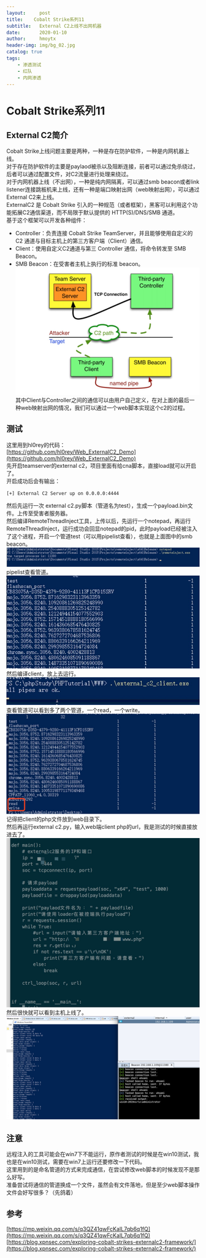 ```yaml
---
layout:     post
title:    Cobalt Strike系列11
subtitle:   External C2上线不出网机器
date:       2020-01-10
author:     hmoytx
header-img: img/bg_02.jpg
catalog: true
tags:
    - 渗透测试
    - 红队
    - 内网渗透
---
```

# Cobalt Strike系列11 
## External C2简介
Cobalt Strike上线问题主要是两种，一种是存在防护软件，一种是内网机器上线。  
对于存在防护软件的主要是paylaod被杀以及阻断连接，前者可以通过免杀绕过，后者可以通过配置文件，对C2流量进行处理来绕过。   
对于内网机器上线（不出网），一种是纯内网隔离，可以通过smb beacon或者link listener连接跳板机来上线，还有一种是端口映射出网（web映射出网），可以通过External C2来上线。   
ExternalC2 是 Cobalt Strike 引入的一种规范（或者框架），黑客可以利用这个功能拓展C2通信渠道，而不局限于默认提供的 HTTP(S)/DNS/SMB 通道。  
基于这个框架可以开发各种组件：  
- Controller：负责连接 Cobalt Strike TeamServer，并且能够使用自定义的 C2 通道与目标主机上的第三方客户端（Client）通信。  
- Client：使用自定义C2通道与第三 Controller 通信，将命令转发至 SMB Beacon。  
- SMB Beacon：在受害者主机上执行的标准 beacon。  
![200110_1](/img/200110_externalC2.png)  
其中Client与Controller之间的通信可以由用户自己定义，在对上面的最后一种web映射出网的情况，我们可以通过一个web脚本实现这个c2的过程。  

## 测试
这里用到hl0rey的代码：  
[https://github.com/hl0rey/Web_ExternalC2_Demo](https://github.com/hl0rey/Web_ExternalC2_Demo)  
先开启teamserver的external c2，项目里面有给cna脚本，直接load就可以开启了。  
开启成功后会有输出：  
```
[+] External C2 Server up on 0.0.0.0:4444
```
然后先运行一次 external c2.py脚本（管道名为test），生成一个payload.bin文件。上传至受害者服务器。  
然后编译RemoteThreadInject工具，上传以后，先运行一个notepad，再运行RemoteThreadInject，运行成功会回显notepad的pid，此时payload已经被注入了这个进程，开启一个管道test（可以用pipelist查看），也就是上面图中的smb beacon。  
![200110_7](/img/200110_loadpayload.png)  
pipelist查看管道。  
![200110_2](/img/200110_testpipe.png)  
然后编译client，放上去运行。  
![200110_3](/img/200110_startclient.png)  
查看管道可以看到多了两个管道，一个read，一个write。  
![200110_4](/img/200110_readwritepipe.png)  
记得把client的php文件放到web目录下。  
然后再运行external c2.py，输入web端client php的url，我是测试的时候直接放进去了。  
![200110_5](/img/200110_py.png)   
然后很快就可以看到主机上线了。  
![200110_6](/img/200110_beacon.png)  


## 注意  
远程注入的工具可能会在win7下不能运行，原作者测试的时候是在win10测试，我也是在win10测试，需要在win7上运行还要修改一下代码。  
这里用到的是命名管道的方式来完成通信，在尝试修改web脚本的时候发现不是那么好写。  
准备尝试将通信的管道换成一个文件，虽然会有文件落地，但是至少web脚本操作文件会好写很多？（先鸽着）  

## 参考
[https://mp.weixin.qq.com/s/q3QZ41qwFcKaIL7qb6q1fQ](https://mp.weixin.qq.com/s/q3QZ41qwFcKaIL7qb6q1fQ)  
[https://blog.xpnsec.com/exploring-cobalt-strikes-externalc2-framework/](https://blog.xpnsec.com/exploring-cobalt-strikes-externalc2-framework/)  

